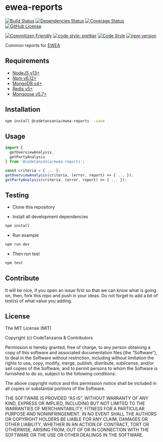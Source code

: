 # ewea-reports

[![Build Status](https://travis-ci.org/codetanzania/ewea-reports.svg?branch=develop)](https://travis-ci.org/codetanzania/ewea-reports)
[![Dependencies Status](https://david-dm.org/codetanzania/ewea-reports.svg)](https://david-dm.org/codetanzania/ewea-reports)
[![Coverage Status](https://coveralls.io/repos/github/CodeTanzania/ewea-reports/badge.svg?branch=develop)](https://coveralls.io/github/CodeTanzania/ewea-reports?branch=develop)
[![GitHub License](https://img.shields.io/github/license/codetanzania/ewea-reports)](https://github.com/codetanzania/ewea-reports/blob/develop/LICENSE)

[![Commitizen Friendly](https://img.shields.io/badge/commitizen-friendly-brightgreen.svg)](http://commitizen.github.io/cz-cli/)
[![code style: prettier](https://img.shields.io/badge/code_style-prettier-ff69b4.svg)](https://github.com/prettier/prettier)
[![Code Style](https://badgen.net/badge/code%20style/airbnb/ff5a5f?icon=airbnb)](https://github.com/airbnb/javascript)
[![npm version](https://img.shields.io/npm/v/@codetanzania/ewea-reports)](https://www.npmjs.com/package/@codetanzania/ewea-reports)

Common reports for [EWEA](https://github.com/CodeTanzania/ewea)

## Requirements

- [NodeJS v13+](https://nodejs.org)
- [Npm v6.12+](https://www.npmjs.com/)
- [MongoDB v4+](https://www.mongodb.com/)
- [Redis v5+](https://redis.io/)
- [Mongoose v5.7+](https://github.com/Automattic/mongoose)

## Installation

```sh
npm install @codetanzania/ewea-reports --save
```

## Usage

```js
import {
  getOverviewAnalysis,
  getPartyAnalysis
} from '@codetanzania/ewea-reports';

const criteria = { ... };
getOverviewAnalysis(criteria, (error, report) => { ... });
getPartyAnalysis(criteria, (error, report) => { ... });
```

## Testing

- Clone this repository

- Install all development dependencies

```sh
npm install
```

- Run example

```sh
npm run dev
```

- Then run test

```sh
npm test
```

## Contribute

It will be nice, if you open an issue first so that we can know what is going on, then, fork this repo and push in your ideas. Do not forget to add a bit of test(s) of what value you adding.

## License

The MIT License (MIT)

Copyright (c) CodeTanzania & Contributors

Permission is hereby granted, free of charge, to any person obtaining a copy of this software and associated documentation files (the “Software”), to deal in the Software without restriction, including without limitation the rights to use, copy, modify, merge, publish, distribute, sublicense, and/or sell copies of the Software, and to permit persons to whom the Software is furnished to do so, subject to the following conditions:

The above copyright notice and this permission notice shall be included in all copies or substantial portions of the Software.

THE SOFTWARE IS PROVIDED “AS IS”, WITHOUT WARRANTY OF ANY KIND, EXPRESS OR IMPLIED, INCLUDING BUT NOT LIMITED TO THE WARRANTIES OF MERCHANTABILITY, FITNESS FOR A PARTICULAR PURPOSE AND NONINFRINGEMENT. IN NO EVENT SHALL THE AUTHORS OR COPYRIGHT HOLDERS BE LIABLE FOR ANY CLAIM, DAMAGES OR OTHER LIABILITY, WHETHER IN AN ACTION OF CONTRACT, TORT OR OTHERWISE, ARISING FROM, OUT OF OR IN CONNECTION WITH THE SOFTWARE OR THE USE OR OTHER DEALINGS IN THE SOFTWARE.
